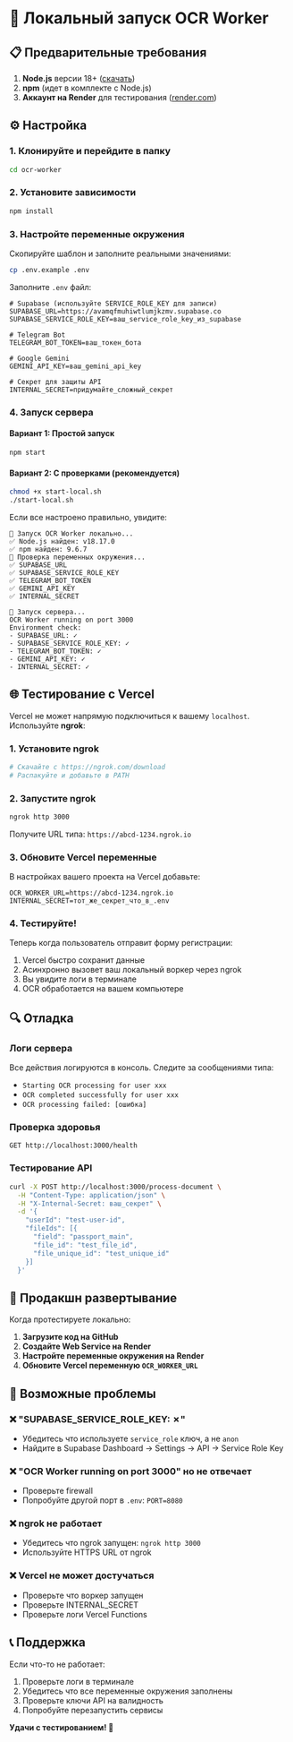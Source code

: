 # 🚀 Локальный запуск OCR Worker

## 📋 Предварительные требования

1. **Node.js** версии 18+ ([скачать](https://nodejs.org/))
2. **npm** (идет в комплекте с Node.js)
3. **Аккаунт на Render** для тестирования ([render.com](https://render.com))

## ⚙️ Настройка

### 1. Клонируйте и перейдите в папку
```bash
cd ocr-worker
```

### 2. Установите зависимости
```bash
npm install
```

### 3. Настройте переменные окружения

Скопируйте шаблон и заполните реальными значениями:
```bash
cp .env.example .env
```

Заполните `.env` файл:

```env
# Supabase (используйте SERVICE_ROLE_KEY для записи)
SUPABASE_URL=https://avamqfmuhiwtlumjkzmv.supabase.co
SUPABASE_SERVICE_ROLE_KEY=ваш_service_role_key_из_supabase

# Telegram Bot
TELEGRAM_BOT_TOKEN=ваш_токен_бота

# Google Gemini
GEMINI_API_KEY=ваш_gemini_api_key

# Секрет для защиты API
INTERNAL_SECRET=придумайте_сложный_секрет
```

### 4. Запуск сервера

#### Вариант 1: Простой запуск
```bash
npm start
```

#### Вариант 2: С проверками (рекомендуется)
```bash
chmod +x start-local.sh
./start-local.sh
```

Если все настроено правильно, увидите:
```
🚀 Запуск OCR Worker локально...
✅ Node.js найден: v18.17.0
✅ npm найден: 9.6.7
🔧 Проверка переменных окружения...
✅ SUPABASE_URL
✅ SUPABASE_SERVICE_ROLE_KEY
✅ TELEGRAM_BOT_TOKEN
✅ GEMINI_API_KEY
✅ INTERNAL_SECRET

🎯 Запуск сервера...
OCR Worker running on port 3000
Environment check:
- SUPABASE_URL: ✓
- SUPABASE_SERVICE_ROLE_KEY: ✓
- TELEGRAM_BOT_TOKEN: ✓
- GEMINI_API_KEY: ✓
- INTERNAL_SECRET: ✓
```

## 🌐 Тестирование с Vercel

Vercel не может напрямую подключиться к вашему `localhost`. Используйте **ngrok**:

### 1. Установите ngrok
```bash
# Скачайте с https://ngrok.com/download
# Распакуйте и добавьте в PATH
```

### 2. Запустите ngrok
```bash
ngrok http 3000
```

Получите URL типа: `https://abcd-1234.ngrok.io`

### 3. Обновите Vercel переменные

В настройках вашего проекта на Vercel добавьте:
```
OCR_WORKER_URL=https://abcd-1234.ngrok.io
INTERNAL_SECRET=тот_же_секрет_что_в_.env
```

### 4. Тестируйте!

Теперь когда пользователь отправит форму регистрации:
1. Vercel быстро сохранит данные
2. Асинхронно вызовет ваш локальный воркер через ngrok
3. Вы увидите логи в терминале
4. OCR обработается на вашем компьютере

## 🔍 Отладка

### Логи сервера
Все действия логируются в консоль. Следите за сообщениями типа:
- `Starting OCR processing for user xxx`
- `OCR completed successfully for user xxx`
- `OCR processing failed: [ошибка]`

### Проверка здоровья
```
GET http://localhost:3000/health
```

### Тестирование API
```bash
curl -X POST http://localhost:3000/process-document \
  -H "Content-Type: application/json" \
  -H "X-Internal-Secret: ваш_секрет" \
  -d '{
    "userId": "test-user-id",
    "fileIds": [{
      "field": "passport_main",
      "file_id": "test_file_id",
      "file_unique_id": "test_unique_id"
    }]
  }'
```

## 🚀 Продакшн развертывание

Когда протестируете локально:

1. **Загрузите код на GitHub**
2. **Создайте Web Service на Render**
3. **Настройте переменные окружения на Render**
4. **Обновите Vercel переменную `OCR_WORKER_URL`**

## 🐛 Возможные проблемы

### ❌ "SUPABASE_SERVICE_ROLE_KEY: ✗"
- Убедитесь что используете `service_role` ключ, а не `anon`
- Найдите в Supabase Dashboard → Settings → API → Service Role Key

### ❌ "OCR Worker running on port 3000" но не отвечает
- Проверьте firewall
- Попробуйте другой порт в `.env`: `PORT=8080`

### ❌ ngrok не работает
- Убедитесь что ngrok запущен: `ngrok http 3000`
- Используйте HTTPS URL от ngrok

### ❌ Vercel не может достучаться
- Проверьте что воркер запущен
- Проверьте INTERNAL_SECRET
- Проверьте логи Vercel Functions

## 📞 Поддержка

Если что-то не работает:
1. Проверьте логи в терминале
2. Убедитесь что все переменные окружения заполнены
3. Проверьте ключи API на валидность
4. Попробуйте перезапустить сервисы

**Удачи с тестированием! 🎯**